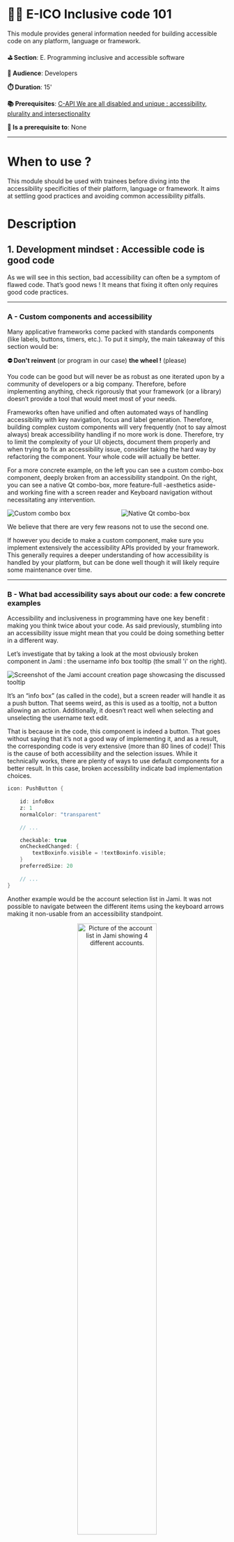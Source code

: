 # 👩‍💻 E-ICO Inclusive code 101

>
This module provides general information needed for building accessible code on any platform, language or framework.

**⛳️ Section**: E. Programming inclusive and accessible software

**👥 Audience**: Developers

**⏱️ ️Duration**: 15'

**📚 Prerequisites**: [C-API We are all disabled and unique : accessibility, plurality and intersectionality](C-API.md)

**📖 Is a prerequisite to**: None

---

# When to use ?

This module should be used with trainees before diving into the accessibility specificities of their platform, language or framework. It aims at settling good practices and avoiding common accessibility pitfalls.

# Description

## 1. Development mindset : Accessible code is good code

As we will see in this section, bad accessibility can often be a symptom of flawed code. That’s good news ! It means that fixing it often only requires good code practices.

---

### A - Custom components and accessibility

Many applicative frameworks come packed with standards components (like labels, buttons, timers, etc.). To put it simply, the main takeaway of this section would be:

>
**⛔ Don't reinvent** (or program in our case) **the wheel !** (please)

>

You code can be good but will never be as robust as one iterated upon by a community of developers or a big company. Therefore, before implementing anything, check rigorously that your framework (or a library) doesn’t provide a tool that would meet most of your needs.

Frameworks often have unified and often automated ways of handling accessibility with key navigation, focus and label generation. Therefore, building complex custom components will very frequently (not to say almost always) break accessibility handling if no more work is done. Therefore, try to limit the complexity of your UI objects, document them properly and when trying to fix an accessibility issue, consider taking the hard way by refactoring the component. Your whole code will actually be better.

For a more concrete example, on the left you can see a custom combo-box component, deeply broken from an accessibility standpoint. On the right, you can see a native Qt combo-box, more feature-full -aesthetics aside- and working fine with a screen reader and Keyboard navigation without necessitating any intervention.

<div style="display: flex; justify-content: space-between;">
    <div style="flex: 1; margin-right: 10px;">
        <img src="../ressources/e-programming-inclusive-and-accessible-software/jamiComboBox.png" alt="Custom combo box">
    </div>
    <div style="flex: 1; margin-left: 10px;">
        <img src="../ressources/e-programming-inclusive-and-accessible-software/qtComboBox.png" alt="Native Qt combo-box">
    </div>
</div>

We believe that there are very few reasons not to use the second one.

If however you decide to make a custom component, make sure you implement extensively the accessibility APIs provided by your framework. This generally requires a deeper understanding of how accessibility is handled by your platform, but can be done well though it will likely require some maintenance over time.

---

### B - What bad accessibility says about our code: a few concrete examples

Accessibility and inclusiveness in programming have one key benefit : making you think twice about your code. As said previously, stumbling into an accessibility issue might mean that you could be doing something better in a different way.

Let’s investigate that by taking a look at the most obviously broken component in Jami : the username info box tooltip (the small 'i' on the right).

![Screenshot of the Jami account creation page showcasing the discussed tooltip](ressources/e-programming-inclusive-and-accessible-software/jamiToolTip.png)

It’s an “info box” (as called in the code), but a screen reader will handle it as a push button. That seems weird, as this is used as a tooltip, not a button allowing an action. Additionally, it doesn’t react well when selecting and unselecting the username text edit.

That is because in the code, this component is indeed a button. That goes without saying that it’s not a good way of implementing it, and as a result, the corresponding code is very extensive (more than 80 lines of code)! This is the cause of both accessibility and the selection issues. While it technically works, there are plenty of ways to use default components for a better result. In this case, broken accessibility indicate bad implementation choices.

```cpp
icon: PushButton {
    
    id: infoBox
    z: 1
    normalColor: "transparent"
    
    // ...

    checkable: true
    onCheckedChanged: {
        textBoxinfo.visible = !textBoxinfo.visible;
    }
    preferredSize: 20
    
    // ...
}
```

Another example would be the account selection list in Jami. It was not possible to navigate between the different items using the keyboard arrows making it non-usable from an accessibility standpoint.

<p align="center">
    <img src="../ressources/e-programming-inclusive-and-accessible-software/jamiAccountList.png" alt="Picture of the account list in Jami showing 4 different accounts." width="60%">
</p>

That’s an unexpected behavior as the best ListView Qt component (which our custom component is based on) supports this navigation method. A quick inspection of the code revealed those lines :

```cpp
Keys.onUpPressed: verticalScrollBar.decrease()
Keys.onDownPressed: verticalScrollBar.increase()
```

By reimplementing a scroll feature and binding it to the arrows key, we effectively broke the base behavior of the component. Here, broken accessibility showcase flawed design as the expected behavior of the component hasn’t been thought all the way through.

In this case, the fix was rather simple: use the base component rather the custom one.

And when you don't have the choice to work with custom components, remember to pay close attention to your framework's accessibility APIs and guidelines to make sure your components can blend in.

### 1.C Focus and explicit key navigation, choose the right tool at the right time (Desktop)

In order to implement alternative navigation in your app (keyboard, voice over, talkback, vocal command, etc), on desktop, they are two main way of doing it : focus and explicit key navigation. By default, your framework will try to predict the order in which you would want to move between objects by making all focusable elements accessible through alternative navigation. This will work mostly well on basic components.

It happens very often that this flow of navigation breaks for numerous reasons, a pop-up could have appeared, new UI elements might be visible or maybe the elements are complex (sub-tabs in settings for example)

As stated previously, all interactive components must be accessible :

If one is simply not reachable, your first strategy should be to try and make it focusable so that your framework can automatically incorporate it in its navigation.

Often, that might not be enough. The element could be reachable but not in any practical way. For example in a chat view, keyboard navigation could automatically send you to the first message loaded, forcing the user to pass through the whole conversation before accessing the message bar.

In those situations, you could want to use explicit keyboard navigation, to force a component to send you to another component that you has chosen. This is the most flexible but more time expensive approach. An example in pseudo code would be :

```cpp
KeyNavigation.tab: isTheExtendedViewLoaded() ? settingsButton : moreInfosButton
KeyNavigation.backtab: newAccountButton
KeyNavigation.up: isTheExtendedViewLoaded() ? fromBackupButton : alreadyHaveAccountButton
KeyNavigation.down: KeyNavigation.tab
```

---

## 2. Development pipeline

TODO: working with design

### 2.1 Accessibility workflows

Accessibility is a complex topic that can be hard to incorporate into routine development, especially with varying team composition and scale. Accessibility testing as done in more traditional industries would be difficult to set up. Therefore, we need to adapt existing accessibility guidelines to our workflow.

The most useful tip regarding this topic that we found in the [Agile Accessibility Handbook](https://accessibility.deque.com/agile-accessibility-handbook) would be the concept of accessibility coach. Each development team can have someone especially knowledgeable and with a consequent empathy regarding accessibility. These coach will not be the one doing the core accessibility work and don't need to be working full time on accessibility. They will rather **be the ones who monitor with other employees the progress of the current accessibility roadmap**. They are the one responsible of making sure that accessibility is a constant thought at every step of development.

The coach of different teams can meet regularly to coordinate and update the accessibility roadmap of the application. They also can organize monthly meetings with the all of their teams to report on the improvements, blockers and perspectives. The main goal is to normalize accessibility and inclusiveness as routine parts of development.

We highly recommend creating a template of issues for accessibility and encouraging users and developers to fill them when encountering an issue. This would make it easier for developers to pic up an accessibility issue in the backlog and fix it.

If you want to learn further on this topic, the [Agile Accessibility Handbook](https://accessibility.deque.com/agile-accessibility-handbook) mentioned previously is a very solid starting point.

### 2.2 What can be automated?

What can be automated is a tricky question. As we stated previously, inclusiveness is a process and the need for an intersectional perspective make it impossible to think ahead every need that diverse user with complex background and set of ability might have.

**Therefore, no amount of checklists and tests in CI can replace feedback and testing from diverse user groups.**

That said, a few things can be set to try and automatically detect as much issue as possible. If your app is a web-view, this will be very easy and convenient. You can go to the [E-ETD Accessible technologies Desktop](E-ATD.md) module for more information.

If you app is native, you can set-up your CI to detect missing accessibility labels on focusable elements and setup a test that navigate through all od the elements of a view using the keyboard, checking that none of them wasn’t reached.

Some frameworks (including SwiftUI and Jetpack Compose) provide ways of automating UI tests that check accessibility.

You can also use a template of a checklist containing the main elements to be sounded and share it with your team. We provide you, our own accessibility checklist template. Feel free to iterate upon it and to propose your enhancements [in this repository](https://github.com/Page-and-Maxence/accessibility-and-inclusiveness).

Remember : this **should not** be seen as a way to make your UI accessible, but rather to be sure you commit won't break any existing accessibility that was implemented. For new features, it is essential to design the UI with accessibility in mind from the very start.

![Diagram showing an "A very basic accessibility checklist not to break anything when committing. This diagram is available in text format further down this page."](ressources/e-programming-inclusive-and-accessible-software/inclusivenessChecklist.png)

**The diagram in text format:**

Did you change/create a UI component ?

- If no: skip to the question about data manipulation

Can you access it in a practical way with your keyboard or VoiceOver/TalkBack alone ?

- If no: Fix it ! All elements should be accessible without a mouse. Most users would expect the navigation to take place using TAB and BACKTAB. Arrows are also useful inside of lists. A top bar would typically be accessible with ALT. Shortcuts can make this navigation smoother.

Are all information and labels properly transcribed using a screen reader ?

- If no: Fix it ! You can test this using your system screen reader on the settings or NVDA on Windows. You can then navigate through the app and hear if the labels are relevant. All information like the state of a component or wether it's selected must be transcribed. Expect to provide in your code:
    - A name for the element
    - A description of it's effect
    - it's role (for example static text or button)

Does it work with different text scaling ?

- If no: Fix it! Most operating systems have text scaling options.  Some apps have their own too. Check if your UI isn't cropped by changing the size of the font. Try it for smaller and for bigger text.

Did you affect another component ?

- If yes: repeat the previous questions for the other component

Is the data manipulated in your code easily accessible from UI components ?

- If no: Make functions in  your API that allow  UI components to access relevant information. For example, the time of a message is often in a separated component from the message itself but the accessibility label of this message could need access to the date where it was sent.

Does it work well for all languages ? (including non UTF8 and RTL ones )?

- If no: Fix it! Some languages like Greek are often not encoded in UTF8. Be sure to account for them. Also check that RTL (right to left) languages like Arabic displays correctly. To test this, you can use parts of local newspapers as placeholders !

Does it has elements showing cultural significance ?

- If no: You are good to go!
- If yes: Does it enable people from various cultural background to feel represented?

    - If you for no: Fix it! For example, a picture of a cheeseburger or a pizza as an illustration for food will only enable a certain demographic of users to feel represented. Having separate field for first and last name will not allow users from certain cultures to use the app properly. The only way to try and make our application more inclusive is to show it to people from varied background ans ask them about their needs to use it properly.

    - If you hope yes: You are good to go!

### 2.3 Accessible API’s & back-end

On the back-end too, accessible code is good code. A well-designed architecture or API will be more understandable for everyone to understand and iterate on, particularly for open source software.

Here are some key elements to making your API accessible:

- When choosing a name for some object, make sure to apply those principles:
    - Avoid abbreviations, which can be either difficult to understand to some people due to language, screen reader use, or cognitive disabilities.
    - Make sure the name is as clear and complete as possible.
- Regarding documentation and code commenting, remember to:
    - Write clear sentences with simple language that will enable everyone to understand the purpose of your code.
    - If your documentation is built to HTML, check with [the WAVE tool](https://wave.webaim.org/) that it is WCAG-compliant.

## 3. Conclusion

Accessible programming can be overwhelming, mostly due to the lack of resources for native apps, but with the right tools it’s absolutely bearable. 
Remember that accessibility issues in your code often hide underlying issues. Also remember to set up proper workflows and tests.

From here, you might want to take a look at some of our modules about inclusive programming for different platforms, ecosystems and frameworks.

# Resources

[QuickInclusivenessCheck.excalidraw](ressources/e-programming-inclusive-and-accessible-software/quickInclusivenessCheck.excalidraw)

[WAVE Accessibility tool](https://wave.webaim.org/)

# Sources

[Agile Accessibility Handbook](https://accessibility.deque.com/agile-accessibility-handbook)